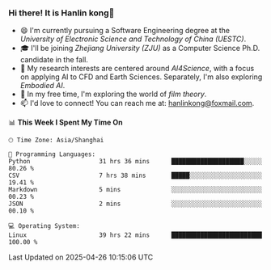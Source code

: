 ### Hi there! It is Hanlin kong👋

<!--
**MikeGoblin/MikeGoblin** is a ✨ _special_ ✨ repository because its `README.md` (this file) appears on your GitHub profile.

Here are some ideas to get you started:

- 🔭 I’m currently working on ...
- 🌱 I’m currently learning ...
- 👯 I’m looking to collaborate on ...
- 🤔 I’m looking for help with ...
- 💬 Ask me about ...
- 📫 How to reach me: ...
- 😄 Pronouns: ...
- ⚡ Fun fact: ...
-->
- 😄 I'm currently pursuing a Software Engineering degree at the *University of Electronic Science and Technology of China (UESTC)*.
- 🎓 I'll be joining *Zhejiang University (ZJU)* as a Computer Science Ph.D. candidate in the fall.
- 🔭 My research interests are centered around *AI4Science*, with a focus on applying AI to CFD and Earth Sciences. Separately, I'm also exploring *Embodied AI*. 
- 🌱 In my free time, I'm exploring the world of *film theory*.
- 📫 I'd love to connect! You can reach me at: [hanlinkong@foxmail.com](mailto:hanlinkong@foxmail.com).

<!--START_SECTION:waka-->
📊 **This Week I Spent My Time On** 

```text
🕑︎ Time Zone: Asia/Shanghai

💬 Programming Languages: 
Python                   31 hrs 36 mins      ████████████████████░░░░░   80.26 % 
CSV                      7 hrs 38 mins       █████░░░░░░░░░░░░░░░░░░░░   19.41 % 
Markdown                 5 mins              ░░░░░░░░░░░░░░░░░░░░░░░░░   00.23 % 
JSON                     2 mins              ░░░░░░░░░░░░░░░░░░░░░░░░░   00.10 % 

💻 Operating System: 
Linux                    39 hrs 22 mins      █████████████████████████   100.00 % 
```


 Last Updated on 2025-04-26 10:15:06 UTC
<!--END_SECTION:waka-->
